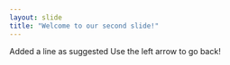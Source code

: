 ```yaml
---
layout: slide
title: "Welcome to our second slide!"
---
```

Added a line as suggested
Use the left arrow to go back!